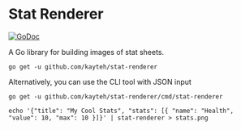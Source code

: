 # Stat Renderer

[![GoDoc](https://pkg.go.dev/badge/github.com/kayteh/stat-renderer)](https://pkg.go.dev/github.com/kayteh/stat-renderer)

A Go library for building images of stat sheets.

```
go get -u github.com/kayteh/stat-renderer
```

Alternatively, you can use the CLI tool with JSON input

```
go get -u github.com/kayteh/stat-renderer/cmd/stat-renderer

echo '{"title": "My Cool Stats", "stats": [{ "name": "Health", "value": 10, "max": 10 }]}' | stat-renderer > stats.png
```

